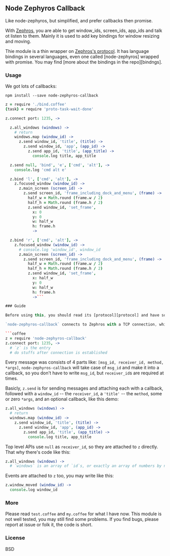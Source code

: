 
Node Zephyros Callback
------

Like node-zephyros, but simplified, and prefer callbacks then promise.

With [Zephros][Zephros], you are able to get window_ids, screen_ids, app_ids and talk ot listen to them. Mainly it is used to add key bindings for window resizing and moving.

Thie module is a thin wrapper on [Zephros's protocol][protocol]. It has language bindings in several languages, even one called [node-zephyros] wrapped with promise. You may find [more about the bindings in the repo][bindngs].

[Zephros]: https://github.com/sdegutis/zephyros
[protocol]: https://github.com/sdegutis/zephyros/blob/master/Docs/Protocol.md#events
[bindings]: https://github.com/sdegutis/zephyros/tree/master/Docs

### Usage

We got lots of callbacks:

```
npm install --save node-zephyros-callback
```

```coffee
z = require './bind.coffee'
{task} = require 'proto-task-wait-done'

z.connect port: 1235, ->

  z.all_windows (windows) ->
    # return
    windows.map (window_id) ->
      z.send window_id, 'title', (title) ->
        z.send window_id, 'app', (app_id) ->
          z.send app_id, 'title', (app_title) ->
            console.log title, app_title

  z.send null, 'bind', 'e', ['cmd', 'alt'], ->
    console.log 'cmd alt e'

  z.bind 'l', ['cmd', 'alt'], ->
    z.focused_window (window_id) ->
      z.main_screen (screen_id) ->
        z.send screen_id, 'frame_including_dock_and_menu', (frame) ->
          half_w = Math.round (frame.w / 2)
          half_h = Math.round (frame.h / 2)
          z.send window_id, 'set_frame',
            x: 0
            y: 0
            w: half_w
            h: frame.h
            ->

  z.bind 'r', ['cmd', 'alt'], ->
    z.focused_window (window_id) ->
      # console.log 'window_id', window_id
      z.main_screen (screen_id) ->
        z.send screen_id, 'frame_including_dock_and_menu', (frame) ->
          half_w = Math.round (frame.w / 2)
          half_h = Math.round (frame.h / 2)
          z.send window_id, 'set_frame',
            x: half_w
            y: 0
            w: half_w
            h: frame.h
            ->```

### Guide

Before using this, you should read its [protocol][protocol] and have some basic ideas about using that.

`node-zephyros-callback` connects to Zephros with a TCP connection, which means you need to set Zephros to listen to a TCP port in its preference. The default port is `1235`, code it like this:

```coffee
z = require 'node-zephyros-callback'
z.connect port: 1235, ->
  # `z` is the entry
  # do stuffs after connection is established
```

Every message was consists of 4 parts like: `[msg_id, receiver_id, method, *args]`, 
`node-zephyros-callback` will take case of `msg_id` and make it into a callback,
so you don't have to write `msg_id`, but `receiver_id`s are required at times.

Basicly, `z.send` is for sending messages and attaching each with a callback, followed with a `window_id` -- the `receiver_id`, a `'title'` -- the `method`, some or zero `*args`, and an optional callback, like this demo:

```coffee
z.all_windows (windows) ->
  # return
  windows.map (window_id) ->
    z.send window_id, 'title', (title) ->
      z.send window_id, 'app', (app_id) ->
        z.send app_id, 'title', (app_title) ->
          console.log title, app_title
```

Top level APIs use `null` as `receiver_id`, so they are attached to `z` directly.
That why there's code like this:

```coffee
z.all_windows (windows) ->
  # `windows` is an array of `id`s, or exactly an array of numbers by now
```

Events are attached to `z` too, you may write like this:

```coffee
z.window_moved (window_id) ->
  console.log window_id
```

### More

Please read `test.coffee` and `my.coffee` for what I have now.
This module is not well tested, you may still find some problems.
If you find bugs, please report at issue or folk it, the code is short.

### License

BSD